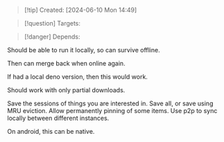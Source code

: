 
>[!tip] Created: [2024-06-10 Mon 14:49]

>[!question] Targets: 

>[!danger] Depends: 

Should be able to run it locally, so can survive offline.

Then can merge back when online again.

If had a local deno version, then this would work.

Should work with only partial downloads.

Save the sessions of things you are interested in.  Save all, or save using MRU eviction.  Allow permanently pinning of some items.  Use p2p to sync locally between different instances.

On android, this can be native.